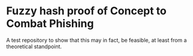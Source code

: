 # Fuzzy hash proof of Concept to Combat Phishing

A test repository to show that this may in fact, be feasible, at least from a theoretical standpoint.
